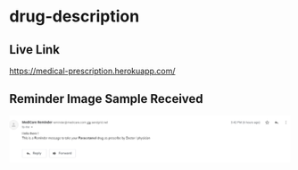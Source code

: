 # drug-description

## Live Link

https://medical-prescription.herokuapp.com/

## Reminder Image Sample Received

![reminder](/reminder.png)